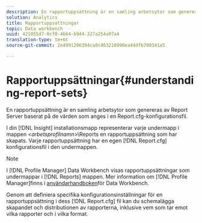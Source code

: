 ```yaml
---
description: En rapportuppsättning är en samling arbetsytor som genereras av Report Server baserat på de värden som anges i en Report.cfg-konfigurationsfil.
solution: Analytics
title: Rapportuppsättningar
topic: Data workbench
uuid: 421055d7-0cf0-4664-b944-327a254a97a4
translation-type: tm+mt
source-git-commit: 2e4991206394ca0c463210990ea44dfb700341a5

---
```



# Rapportuppsättningar{#understanding-report-sets}

En rapportuppsättning är en samling arbetsytor som genereras av Report Server baserat på de värden som anges i en Report.cfg-konfigurationsfil.

I din [!DNL Insight] installationsmapp representerar varje undermapp i mappen &lt;*arbetsprofilnamn*>\Reports en rapportuppsättning som har skapats. Varje rapportuppsättning har en egen [!DNL Report.cfg] konfigurationsfil i den undermappen.

>[!NOTE]
>
>I [!DNL Profile Manager] Data Workbench visas rapportuppsättningar som undermappar i [!DNL Reports] mappen. Mer information om [!DNL Profile Manager]finns i [användarhandboken](https://docs.adobe.com/content/help/en/data-workbench/using/home.html#Data_Workbench_Help)för Data Workbench.

Genom att definiera specifika konfigurationsinställningar för en rapportuppsättning i dess [!DNL Report.cfg] fil kan du schemalägga skapandet och distributionen av rapporterna, inklusive vem som tar emot vilka rapporter och i vilka format.
